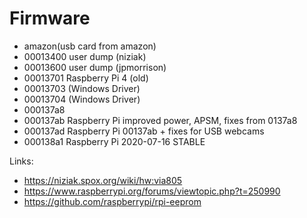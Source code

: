 # Firmware

* amazon(usb card from amazon)
* 00013400 user dump (niziak)
* 00013600 user dump (jpmorrison)
* 00013701 Raspberry Pi 4 (old)
* 00013703 (Windows Driver)
* 00013704 (Windows Driver)
* 000137a8 
* 000137ab Raspberry Pi improved power, APSM, fixes from 0137a8
* 000137ad Raspberry Pi 00137ab + fixes for USB webcams
* 000138a1 Raspberry Pi 2020-07-16 STABLE

Links:

 - https://niziak.spox.org/wiki/hw:via805
 - https://www.raspberrypi.org/forums/viewtopic.php?t=250990
 - https://github.com/raspberrypi/rpi-eeprom
